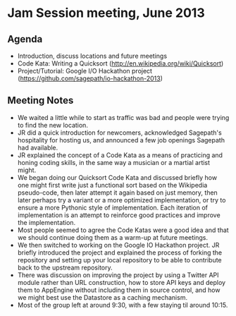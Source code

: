 Jam Session meeting, June 2013
==========================================

Agenda
------
- Introduction, discuss locations and future meetings
- Code Kata: Writing a Quicksort (http://en.wikipedia.org/wiki/Quicksort)
- Project/Tutorial: Google I/O Hackathon project (https://github.com/sagepath/io-hackathon-2013)

Meeting Notes
-------------
- We waited a little while to start as traffic was bad and people were trying to find the new location.
- JR did a quick introduction for newcomers, acknowledged Sagepath's hospitality for hosting us, and announced a few job openings Sagepath had available.
- JR explained the concept of a Code Kata as a means of practicing and honing coding skills, in the same way a musician or a martial artist might.  
- We began doing our Quicksort Code Kata and discussed briefly how one might first write just a functional sort based on the Wikipedia pseudo-code, then later attempt it again based on just memory, then later perhaps try a variant or a more optimized implementation, or try to ensure a more Pythonic style of implementation.  Each iteration of implementation is an attempt to reinforce good practices and improve the implementation.
- Most people seemed to agree the Code Katas were a good idea and that we should continue doing them as a warm-up at future meetings.
- We then switched to working on the Google IO Hackathon project.  JR briefly introduced the project and explained the process of forking the repository and setting up your local repository to be able to contribute back to the upstream repository.
- There was discussion on improving the project by using a Twitter API module rather than URL construction, how to store API keys and deploy them to AppEngine without including them in source control, and how we might best use the Datastore as a caching mechanism.
- Most of the group left at around 9:30, with a few staying til around 10:15.
